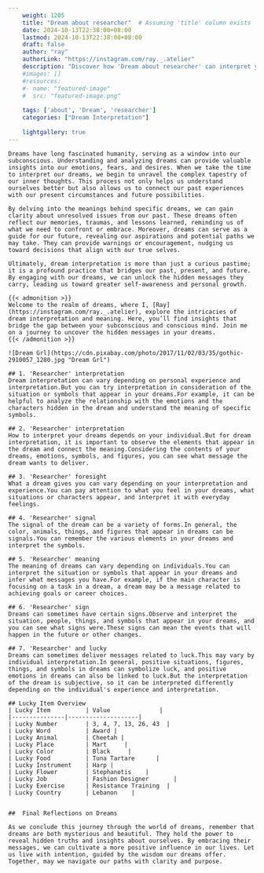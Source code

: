 ```yaml
---
    weight: 1205
    title: "Dream about researcher"  # Assuming 'title' column exists
    date: 2024-10-13T22:38:00+08:00
    lastmod: 2024-10-13T22:38:00+08:00
    draft: false
    author: "ray"
    authorLink: "https://instagram.com/ray._.atelier"
    description: "Discover how 'Dream about researcher' can interpret your future and uncover its significant meanings in your life."
    #images: []
    #resources:
    #- name: "featured-image"
    #  src: "featured-image.png"
    
    tags: ['about', 'Dream', 'researcher']
    categories: ["Dream Interpretation"]
    
    lightgallery: true
---
```

    
    Dreams have long fascinated humanity, serving as a window into our subconscious. Understanding and analyzing dreams can provide valuable insights into our emotions, fears, and desires. When we take the time to interpret our dreams, we begin to unravel the complex tapestry of our inner thoughts. This process not only helps us understand ourselves better but also allows us to connect our past experiences with our present circumstances and future possibilities.
    
    By delving into the meanings behind specific dreams, we can gain clarity about unresolved issues from our past. These dreams often reflect our memories, traumas, and lessons learned, reminding us of what we need to confront or embrace. Moreover, dreams can serve as a guide for our future, revealing our aspirations and potential paths we may take. They can provide warnings or encouragement, nudging us toward decisions that align with our true selves.
    
    Ultimately, dream interpretation is more than just a curious pastime; it is a profound practice that bridges our past, present, and future. By engaging with our dreams, we can unlock the hidden messages they carry, leading us toward greater self-awareness and personal growth.
    
    {{< admonition >}}
    Welcome to the realm of dreams, where I, [Ray](https://instagram.com/ray._.atelier), explore the intricacies of dream interpretation and meaning. Here, you’ll find insights that bridge the gap between your subconscious and conscious mind. Join me on a journey to uncover the hidden messages in your dreams.
    {{< /admonition >}}
    
    ![Dream Grl](https://cdn.pixabay.com/photo/2017/11/02/03/35/gothic-2910057_1280.jpg "Dream Grl")
    
    ## 1. 'Researcher' interpretation
    Dream interpretation can vary depending on personal experience and interpretation.But you can try interpretation in consideration of the situation or symbols that appear in your dreams.For example, it can be helpful to analyze the relationship with the emotions and the characters hidden in the dream and understand the meaning of specific symbols.
    
    ## 2. 'Researcher' interpretation
    How to interpret your dreams depends on your individual.But for dream interpretation, it is important to observe the elements that appear in the dream and connect the meaning.Considering the contents of your dreams, emotions, symbols, and figures, you can see what message the dream wants to deliver.
    
    ## 3. 'Researcher' foresight
    What a dream gives you can vary depending on your interpretation and experience.You can pay attention to what you feel in your dreams, what situations or characters appear, and interpret it with everyday feelings.
    
    ## 4. 'Researcher' signal
    The signal of the dream can be a variety of forms.In general, the color, animals, things, and figures that appear in dreams can be signals.You can remember the various elements in your dreams and interpret the symbols.
    
    ## 5. 'Researcher' meaning
    The meaning of dreams can vary depending on individuals.You can interpret the situation or symbols that appear in your dreams and infer what messages you have.For example, if the main character is focusing on a task in a dream, a dream may be a message related to achieving goals or career choices.
    
    ## 6. 'Researcher' sign
    Dreams can sometimes have certain signs.Observe and interpret the situation, people, things, and symbols that appear in your dreams, and you can see what signs were.These signs can mean the events that will happen in the future or other changes.
    
    ## 7. 'Researcher' and lucky
    Dreams can sometimes deliver messages related to luck.This may vary by individual interpretation.In general, positive situations, figures, things, and symbols in dreams can symbolize luck, and positive emotions in dreams can also be linked to luck.But the interpretation of the dream is subjective, so it can be interpreted differently depending on the individual's experience and interpretation.
    
    ## Lucky Item Overview
    | Lucky Item          | Value              |
    |---------------|--------------------|
    | Lucky Number        | 3, 4, 7, 13, 26, 43  |
    | Lucky Word          | Award |
    | Lucky Animal        | Cheetah |
    | Lucky Place         | Mart     |
    | Lucky Color         | Black     |
    | Lucky Food          | Tuna Tartare      |
    | Lucky Instrument    | Harp |
    | Lucky Flower        | Stephanotis    |
    | Lucky Job           | Fashion Designer       |
    | Lucky Exercise      | Resistance Training  |
    | Lucky Country       | Lebanon    |
    
    
    ##  Final Reflections on Dreams
    
    As we conclude this journey through the world of dreams, remember that dreams are both mysterious and beautiful. They hold the power to reveal hidden truths and insights about ourselves. By embracing their messages, we can cultivate a more positive influence in our lives. Let us live with intention, guided by the wisdom our dreams offer. Together, may we navigate our paths with clarity and purpose.
    